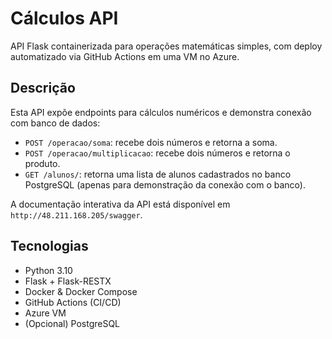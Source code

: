 # Cálculos API

API Flask containerizada para operações matemáticas simples, com deploy automatizado via GitHub Actions em uma VM no Azure.

## Descrição

Esta API expõe endpoints para cálculos numéricos e demonstra conexão com banco de dados:

- `POST /operacao/soma`: recebe dois números e retorna a soma.
- `POST /operacao/multiplicacao`: recebe dois números e retorna o produto.
- `GET /alunos/`: retorna uma lista de alunos cadastrados no banco PostgreSQL (apenas para demonstração da conexão com o banco).

A documentação interativa da API está disponível em `http://48.211.168.205/swagger`.

## Tecnologias

- Python 3.10
- Flask + Flask-RESTX
- Docker & Docker Compose
- GitHub Actions (CI/CD)
- Azure VM
- (Opcional) PostgreSQL
